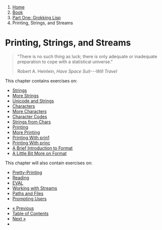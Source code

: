 <ol class="breadcrumb">
  <li><a href="/">Home</a></li>
  <li><a href="/book/">Book</a></li>
  <li><a href="/book/1-0-0-overview/">Part One: Grokking Lisp</a></li>
  <li class="active">Printing, Strings, and Streams</li>
</ol>

# Printing, Strings, and Streams

> "There is no such thing as luck; there is only adequate or inadequate preparation to cope with a statistical universe."
> <footer>Robert A. Heinlein, <em>Have Space Suit---Will Travel</em></footer>

This chapter contains exercises on:

* [Strings](/book/1-02-01-strings/)
* [More Strings](/book/1-02-02-more-strings/)
* [Unicode and Strings](/book/1-02-03-unicode/)
* [Characters](/book/1-02-04-chars/)
* [More Characters](/book/1-02-05-more-chars/)
* [Character Codes](/book/1-02-06-char-codes/)
* [Strings from Chars](/book/1-02-07-strings-from-chars/)
* [Printing](/book/1-02-08-printing/)
* [More Printing](/book/1-02-09-more-printing/)
* [Printing With prin1](/book/1-02-10-prin1/)
* [Printing With princ](/book/1-02-11-princ/)
* [A Brief Introduction to Format](/book/1-02-12-format/)
* [A Little Bit More on Format](/book/1-02-13-more-format/)

This chapter will also contain exercises on:

* [Pretty-Printing]()
* [Reading]()
* [EVAL]()
* [Working with Streams]()
* [Paths and Files]()
* [Prompting Users]()

<ul class="pager">
  <li class="previous"><a href="/book/1-01-04-configuration/">&laquo; Previous</a></li>
  <li><a href="/book/">Table of Contents</a></li>
  <li class="next"><a href="/book/1-03-0-getting-input-from-users/">Next &raquo;</a><li>
</ul>
